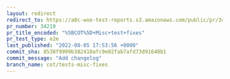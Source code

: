 ```yaml
---
layout: redirect
redirect_to: https://a8c-woo-test-reports.s3.amazonaws.com/public/pr/34210/e2e/index.html
pr_number: 34210
pr_title_encoded: "%5BCOT%5D+Misc+test+fixes"
pr_test_type: e2e
last_published: "2022-08-05 17:53:56 +0000"
commit_sha: 8538f9999b382410afc9e02fab7afd73d91640b1
commit_message: "Add changelog"
branch_name: cot/tests-misc-fixes
---
```

